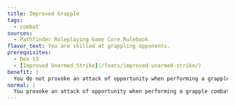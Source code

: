 ```yaml
---
title: Improved Grapple
tags:
  - combat
sources:
  - Pathfinder Roleplaying Game Core Rulebook
flavor_text: You are skilled at grappling opponents.
prerequisites:
  - Dex 13
  - [Improved Unarmed Strike](/feats/improved-unarmed-strike/)
benefit: |
  You do not provoke an attack of opportunity when performing a grapple combat maneuver. In addition, you receive a +2 bonus on checks made to grapple a foe. You also receive a +2 bonus to your Combat Maneuver Defense whenever an opponent tries to grapple you.
normal: |
  You provoke an attack of opportunity when performing a grapple combat maneuver.
---
```


